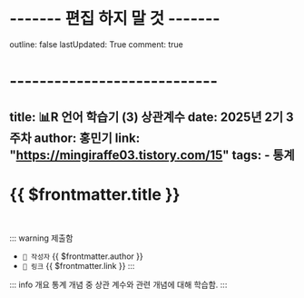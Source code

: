 # ------- 편집 하지 말 것 ------- #
outline: false
lastUpdated: True
comment: true
# ---------------------------- #

title: 📊R 언어 학습기 (3) 상관계수
date: 2025년 2기 3주차
author: 홍민기
link: "https://mingiraffe03.tistory.com/15"
tags: 
     - 통계
---

# {{ $frontmatter.title }}

<br>

<!-- 여기는 냅두기 -->
::: warning 제출함
 - `🥳 작성자` {{ $frontmatter.author }}
 - `🔗 링크` <a :href="$frontmatter.link" target="_blank" rel="noopener"> {{ $frontmatter.link }} </a>
::: 

<!-- 업데이트 사항 등 필요한 내용 아래부터 자유롭게 사용 -->
<!-- ::: info 업데이트 내역
- 2025-08-01 첫 게시  
- 2025-08-09: 이미지 추가  
- 2025-08-10: 오타 수정
::: -->
::: info 개요
통계 개념 중 상관 계수와 관련 개념에 대해 학습함.
::: 